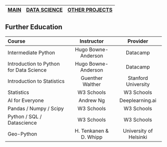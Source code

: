 | [MAIN](https://alex-rogan.github.io/) | [DATA SCIENCE](./Pages/datsci.md) | [OTHER PROJECTS](./Pages/other.md) |
| :-------------------------------------------- | :-------------------------------------------- | :-------------------------------------------- |


## Further Education

| Course                                  | Instructor             | Provider               |
| :-------------------------------------- | :--------------------: | :--------------------: |
| Intermediate Python                     | Hugo Bowne-Anderson    | Datacamp               |
| Introduction to Python for Data Science | Hugo Bowne-Anderson    | Datacamp               |
| Introduction to Statistics              | Guenther Walther       | Stanford University    |
| Statistics                              | W3 Schools             | W3 Schools             |
| AI for Everyone                         | Andrew Ng              | Deeplearning.ai        |
| Pandas / Numpy / Scipy                  | W3 Schools             | W3 Schools             |
| Python / SQL / Datascience              | W3 Schools             | W3 Schools             |
| Geo-Python                              | H. Tenkanen & D. Whipp | University of Helsinki |
